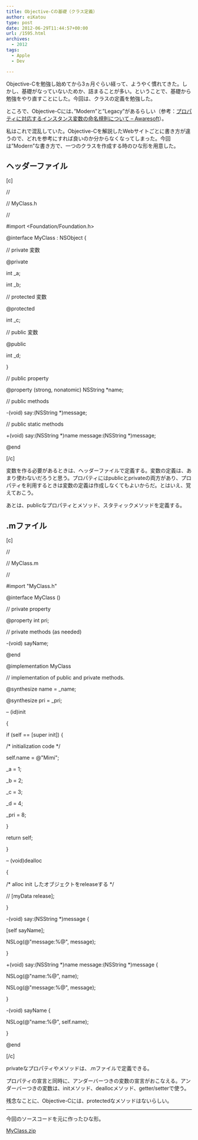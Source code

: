 ```yaml
---
title: Objective-Cの基礎（クラス定義）
author: eiKatou
type: post
date: 2012-06-29T11:44:57+00:00
url: /1595.html
archives:
  - 2012
tags:
  - Apple
  - Dev

---
```

Objective-Cを勉強し始めてから3ヵ月ぐらい経って、ようやく慣れてきた。しかし、基礎がなっていないためか、詰まることが多い。ということで、基礎から勉強をやり直すことにした。今回は、クラスの定義を勉強した。

ところで、Objective-Cには、&#8221;Modern&#8221;と&#8221;Legacy&#8221;があるらしい（参考：[プロパティに対応するインスタンス変数の命名規則について &#8211; Awaresoft][1]）。

私はこれで混乱していた。Objective-Cを解説したWebサイトごとに書き方が違うので、どれを参考にすれば良いのか分からなくなってしまった。今回は&#8221;Modern&#8221;な書き方で、一つのクラスを作成する時のひな形を用意した。

<!--more-->

## ヘッダーファイル

[c]
  
//
  
// MyClass.h
  
//

#import <Foundation/Foundation.h>

@interface MyClass : NSObject {

// private 変数
  
@private
      
int _a;
      
int _b;

// protected 変数
  
@protected
      
int _c;

// public 変数
  
@public
      
int _d;

}

// public property
  
@property (strong, nonatomic) NSString *name;

// public methods
  
-(void) say:(NSString *)message;

// public static methods
  
+(void) say:(NSString \*)name message:(NSString \*)message;

@end

[/c] 

変数を作る必要があるときは、ヘッダーファイルで定義する。変数の定義は、あまり使わないだろうと思う。プロパティにはpublicとprivateの両方があり、プロパティを利用するときは変数の定義は作成しなくてもよいからだ。とはいえ、覚えておこう。
  
あとは、publicなプロパティとメソッド、スタティックメソッドを定義する。

## .mファイル

[c]
  
//
  
// MyClass.m
  
// 

#import "MyClass.h"

@interface MyClass ()

// private property
  
@property int pri;

// private methods (as needed)
  
-(void) sayName;

@end

@implementation MyClass

// implementation of public and private methods.
  
@synthesize name = _name;
  
@synthesize pri = _pri;

&#8211; (id)init
  
{
      
if (self == [super init]) {
          
/\* initialization code \*/
          
self.name = @"Mimi";
          
_a = 1;
          
_b = 2;
          
_c = 3;
          
_d = 4;
          
_pri = 8;
      
}

return self;
  
}

&#8211; (void)dealloc
  
{
      
/\* alloc init したオブジェクトをreleaseする \*/
  
// [myData release];
  
}

-(void) say:(NSString *)message {
      
[self sayName];
      
NSLog(@"message:%@", message);
  
}

+(void) say:(NSString \*)name message:(NSString \*)message {
      
NSLog(@"name:%@", name);
      
NSLog(@"message:%@", message);
  
}

-(void) sayName {
      
NSLog(@"name:%@", self.name);
  
}

@end

[/c]

privateなプロパティやメソッドは、.mファイルで定義できる。
  
プロパティの宣言と同時に、アンダーバーつきの変数の宣言がおこなえる。アンダーバーつきの変数は、initメソッド、deallocメソッド、getter/setterで使う。

残念なことに、Objective-Cには、protectedなメソッドはないらしい。

* * *

今回のソースコードを元に作ったひな形。
  
[MyClass.zip][2]

 [1]: http://www.awaresoft.jp/ios-dev/item/115-ivar-naming-convention.html
 [2]: http://eikatou.net/blog/wp-content/blog/uploads/2012/06/MyClass.zip
